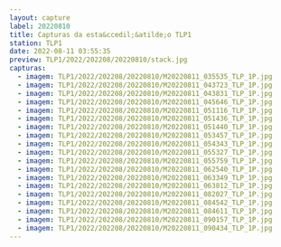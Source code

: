 ```yaml
---
layout: capture
label: 20220810
title: Capturas da esta&ccedil;&atilde;o TLP1
station: TLP1
date: 2022-08-11 03:55:35
preview: TLP1/2022/202208/20220810/stack.jpg
capturas:
  - imagem: TLP1/2022/202208/20220810/M20220811_035535_TLP_1P.jpg
  - imagem: TLP1/2022/202208/20220810/M20220811_043723_TLP_1P.jpg
  - imagem: TLP1/2022/202208/20220810/M20220811_043831_TLP_1P.jpg
  - imagem: TLP1/2022/202208/20220810/M20220811_045646_TLP_1P.jpg
  - imagem: TLP1/2022/202208/20220810/M20220811_051116_TLP_1P.jpg
  - imagem: TLP1/2022/202208/20220810/M20220811_051436_TLP_1P.jpg
  - imagem: TLP1/2022/202208/20220810/M20220811_051440_TLP_1P.jpg
  - imagem: TLP1/2022/202208/20220810/M20220811_053457_TLP_1P.jpg
  - imagem: TLP1/2022/202208/20220810/M20220811_054343_TLP_1P.jpg
  - imagem: TLP1/2022/202208/20220810/M20220811_055327_TLP_1P.jpg
  - imagem: TLP1/2022/202208/20220810/M20220811_055759_TLP_1P.jpg
  - imagem: TLP1/2022/202208/20220810/M20220811_062540_TLP_1P.jpg
  - imagem: TLP1/2022/202208/20220810/M20220811_063349_TLP_1P.jpg
  - imagem: TLP1/2022/202208/20220810/M20220811_063812_TLP_1P.jpg
  - imagem: TLP1/2022/202208/20220810/M20220811_082027_TLP_1P.jpg
  - imagem: TLP1/2022/202208/20220810/M20220811_084542_TLP_1P.jpg
  - imagem: TLP1/2022/202208/20220810/M20220811_084611_TLP_1P.jpg
  - imagem: TLP1/2022/202208/20220810/M20220811_090157_TLP_1P.jpg
  - imagem: TLP1/2022/202208/20220810/M20220811_090434_TLP_1P.jpg
---
```

